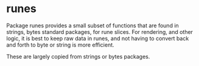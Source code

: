 # runes

Package runes provides a small subset of functions that are found in strings, bytes standard packages, for rune slices.  For rendering, and other logic, it is best to keep raw data in runes, and not having to convert back and forth to byte or string is more efficient.

These are largely copied from strings or bytes packages.
